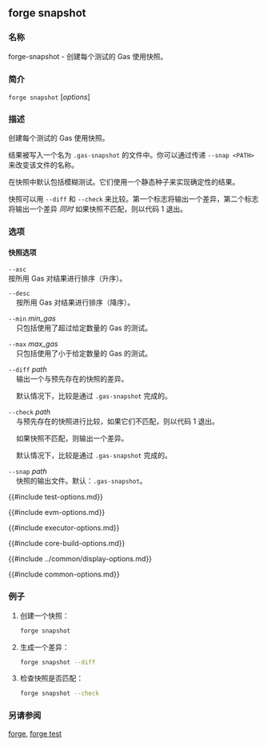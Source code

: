## forge snapshot

### 名称

forge-snapshot - 创建每个测试的 Gas 使用快照。

### 简介

``forge snapshot`` [*options*]

### 描述

创建每个测试的 Gas 使用快照。

结果被写入一个名为 `.gas-snapshot` 的文件中。你可以通过传递 `--snap <PATH>` 来改变该文件的名称。

在快照中默认包括模糊测试。它们使用一个静态种子来实现确定性的结果。

快照可以用 `--diff` 和 `--check` 来比较。第一个标志将输出一个差异，第二个标志将输出一个差异 *同时* 如果快照不匹配，则以代码 1 退出。

### 选项

#### 快照选项

`--asc`  
按所用 Gas 对结果进行排序（升序）。

`--desc`  
&nbsp;&nbsp;&nbsp;&nbsp;按所用 Gas 对结果进行排序（降序）。

`--min` *min_gas*  
&nbsp;&nbsp;&nbsp;&nbsp;只包括使用了超过给定数量的 Gas 的测试。

`--max` *max_gas*  
&nbsp;&nbsp;&nbsp;&nbsp;只包括使用了小于给定数量的 Gas 的测试。

`--diff` *path*  
&nbsp;&nbsp;&nbsp;&nbsp;输出一个与预先存在的快照的差异。

&nbsp;&nbsp;&nbsp;&nbsp;默认情况下，比较是通过 `.gas-snapshot` 完成的。

`--check` *path*  
&nbsp;&nbsp;&nbsp;&nbsp;与预先存在的快照进行比较，如果它们不匹配，则以代码 1 退出。

&nbsp;&nbsp;&nbsp;&nbsp;如果快照不匹配，则输出一个差异。

&nbsp;&nbsp;&nbsp;&nbsp;默认情况下，比较是通过 `.gas-snapshot` 完成的。

`--snap` *path*  
&nbsp;&nbsp;&nbsp;&nbsp;快照的输出文件。默认：`.gas-snapshot`。

{{#include test-options.md}}

{{#include evm-options.md}}

{{#include executor-options.md}}

{{#include core-build-options.md}}

{{#include ../common/display-options.md}}

{{#include common-options.md}}

### 例子

1. 创建一个快照：
    ```sh
    forge snapshot
    ```

2. 生成一个差异：
    ```sh
    forge snapshot --diff
    ```

3. 检查快照是否匹配：
    ```sh
    forge snapshot --check
    ```

### 另请参阅

[forge](./forge.md), [forge test](./forge-test.md)
